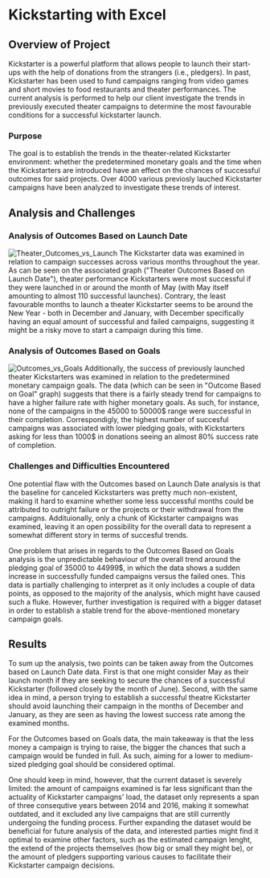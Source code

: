 # Kickstarting with Excel

## Overview of Project
Kickstarter is a powerful platform that allows people to launch their start-ups with the help of donations from the strangers (i.e., pledgers). In past, Kickstarter has been used to fund campaigns ranging from video games and short movies to food restaurants and theater performances. The current analysis is performed to help our client investigate the trends in previously executed theater campaigns to determine the most favourable conditions for a successful kickstarter launch.
### Purpose
The goal is to establish the trends in the theater-related Kickstarter environment: whether the predetermined monetary goals and the time when the Kickstarters are introduced have an effect on the chances of successful outcomes for said projects. Over 4000 various previosly lauched Kickstarter campaigns have been analyzed to investigate these trends of interest.
## Analysis and Challenges

### Analysis of Outcomes Based on Launch Date
![Theater_Outcomes_vs_Launch](https://user-images.githubusercontent.com/99566803/157083064-dcf6fbf9-af52-489d-ad9b-c57fecd033dd.png)
The Kickstarter data was examined in relation to campaign successes across various months throughout the year. As can be seen on the associated graph ("Theater Outcomes Based on Launch Date"), theater performance Kickstarters were most successful if they were launched in or around the month of May (with May itself amounting to almost 110 successful launches). Contrary, the least favourable months to launch a theater Kickstarter seems to be around the New Year - both in December and January, with December specifically having an equal amount of successful and failed campaigns, suggesting it might be a risky move to start a campaign during this time.

### Analysis of Outcomes Based on Goals
![Outcomes_vs_Goals](https://user-images.githubusercontent.com/99566803/157083080-f034b1f6-ff13-4e2a-b063-df8f1be3b433.png)
Additionally, the success of previously launched theater Kickstarters was examined in relation to the predetermined monetary campaign goals. The data (which can be seen in "Outcome Based on Goal" graph) suggests that there is a fairly steady trend for campaigns to have a higher failure rate with higher monetary goals. As such, for instance, none of the campaigns in the 45000 to 50000$ range were successful in their completion. Correspondigly, the highest number of succesful campaigns was associated with lower pledging goals, with Kickstarters asking for less than 1000$ in donations seeing an almost 80% success rate of completion.

### Challenges and Difficulties Encountered
One potential flaw with the Outcomes based on Launch Date analysis is that the baseline for canceled Kickstarters was pretty much non-existent, making it hard to examine whether some less successful months could be attributed to outright failure or the projects or their withdrawal from the campaigns. Addituionally, only a chunk of Kickstarter campaigns was examined, leaving it an open possibility for the overall data to represent a somewhat different story in terms of succesful trends.

One problem that arises in regards to the Outcomes Based on Goals analysis is the unpredictable behaviour of the overall trend around the pledging goal of 35000 to 44999$, in which the data shows a sudden increase in successfully funded campaigns versus the failed ones. This data is partially challenging to interpret as it only includes a couple of data points, as opposed to the majority of the analysis, which might have caused such a fluke. However, further investigation is required with a bigger dataset in order to establish a stable trend for the above-mentioned monetary campaign goals.

## Results
To sum up the analysis, two points can be taken away from the Outcomes based on Launch Date data. First is that one might consider May as their launch month if they are seeking to secure the chances of a successful Kickstarter (followed closely by the month of June). Second, with the same idea in mind, a person trying to establish a successful theatre Kickstarter should avoid launching their campaign in the months of December and January, as they are seen as having the lowest success rate among the examined months.

For the Outcomes based on Goals data, the main takeaway is that the less money a campaign is trying to raise, the bigger the chances that such a campaign would be funded in full. As such, aiming for a lower to medium-sized pledging goal should be considered optimal.

One should keep in mind, however, that the current dataset is severely limited: the amount of campaigns examined is far less significant than the actuality of Kickstarter campaigns' load, the dataset only represents a span of three consequtive years between 2014 and 2016, making it somewhat outdated, and it excluded any live campaigns that are still currently undergoing the funding process. Further expanding the dataset would be beneficial for future analysis of the data, and interested parties might find it optimal to examine other factors, such as the estimated campaign lenght, the extend of the projects themselves (how big or small they might be), or the amount of pledgers supporting various causes to facilitate their Kickstarter campaign decisions.

